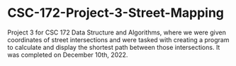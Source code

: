 # CSC-172-Project-3-Street-Mapping
Project 3 for CSC 172 Data Structure and Algorithms, where we were given coordinates of street intersections and were tasked with creating a program to calculate and display the shortest path between those intersections. It was completed on December 10th, 2022.
